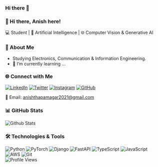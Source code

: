 ### Hi there 👋

<!--
Here are some ideas to get you started:

- 🔭 I’m currently working on ...
- 🌱 I’m currently learning ...
- 👯 I’m looking to collaborate on ...
- 🤔 I’m looking for help with ...
- 💬 Ask me about ...
- 📫 How to reach me: ...
- 😄 Pronouns: ...
- ⚡ Fun fact: ...
-->
### 👋 Hi there, Anish here!

💻 Student | 🧠 Artificial Intelligence | 🌐 Computer Vision & Generative AI 

### 🚀 About Me
- Studying Electronics, Communication & Information Engineering.
- 🌱 I’m currently learning ...

### 🌐 Connect with Me

[![LinkedIn](https://img.shields.io/badge/-anishtm-blue?style=flat-square&logo=Linkedin&logoColor=white&link=https://www.linkedin.com/in/anishtm/)](https://www.linkedin.com/in/anishtm/)
[![Twitter](https://img.shields.io/badge/-anishtm035-blue?style=flat-square&logo=Twitter&logoColor=white&link=https://twitter.com/anishtm035)](https://twitter.com/anishtm035)
[![Instagram](https://img.shields.io/badge/-anishtm035-purple?style=flat-square&logo=instagram&logoColor=white&link=https://www.instagram.com/anishtm035/)](https://www.instagram.com/anishtm035/)
[![GitHub](https://img.shields.io/badge/-anishtm-black?style=flat-square&logo=GitHub&logoColor=white&link=https://github.com/anishtm)](https://github.com/anishtm)

📧 Email: anishthapamagar2021@gmail.com


### 📊 GitHub Stats

![Github Stats](https://github-readme-stats.vercel.app/api?username=anishtm&count_private=true&show_icons=true&include_all_commits=true)

### 🛠️ Technologies & Tools

![Python](https://img.shields.io/badge/-Python-3776AB?style=flat-square&logo=Python&logoColor=white)
![PyTorch](https://img.shields.io/badge/-PyTorch-EE4C2C?style=flat-square&logo=PyTorch&logoColor=white)
![Django](https://img.shields.io/badge/-Django-092E20?style=flat-square&logo=Django&logoColor=white)
![FastAPI](https://img.shields.io/badge/-FastAPI-009688?style=flat-square&logo=FastAPI&logoColor=white)
![TypeScript](https://img.shields.io/badge/-TypeScript-3178C6?style=flat-square&logo=TypeScript&logoColor=white)
![JavaScript](https://img.shields.io/badge/-JavaScript-F7DF1E?style=flat-square&logo=javascript&logoColor=black)
![AWS](https://img.shields.io/badge/-AWS-232F3E?style=flat-square&logo=Amazon-AWS&logoColor=white)
![Git](https://img.shields.io/badge/-Git-F05032?style=flat-square&logo=Git&logoColor=white)
<br>
![Profile Views](https://komarev.com/ghpvc/?username=anishtm&color=blueviolet)
